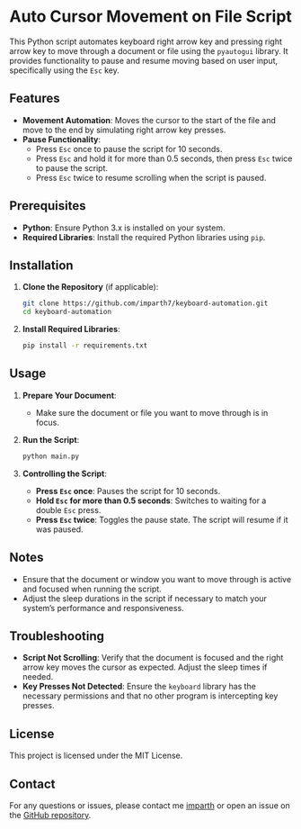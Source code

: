 # Auto Cursor Movement on File Script

This Python script automates keyboard right arrow key and pressing right arrow key to move through a document or file using the `pyautogui` library. It provides functionality to pause and resume moving based on user input, specifically using the `Esc` key.

## Features

- **Movement Automation**: Moves the cursor to the start of the file and move to the end by simulating right arrow key presses.
- **Pause Functionality**:
  - Press `Esc` once to pause the script for 10 seconds.
  - Press `Esc` and hold it for more than 0.5 seconds, then press `Esc` twice to pause the script.
  - Press `Esc` twice to resume scrolling when the script is paused.

## Prerequisites

- **Python**: Ensure Python 3.x is installed on your system.
- **Required Libraries**: Install the required Python libraries using `pip`.

## Installation

1. **Clone the Repository** (if applicable):
   ```sh
   git clone https://github.com/imparth7/keyboard-automation.git
   cd keyboard-automation
   ```

2. **Install Required Libraries**:
   ```sh
   pip install -r requirements.txt
   ```

## Usage

1. **Prepare Your Document**:
   - Make sure the document or file you want to move through is in focus.

2. **Run the Script**:
   ```sh
   python main.py
   ```

3. **Controlling the Script**:
   - **Press `Esc` once**: Pauses the script for 10 seconds.
   - **Hold `Esc` for more than 0.5 seconds**: Switches to waiting for a double `Esc` press.
   - **Press `Esc` twice**: Toggles the pause state. The script will resume if it was paused.

## Notes

- Ensure that the document or window you want to move through is active and focused when running the script.
- Adjust the sleep durations in the script if necessary to match your system’s performance and responsiveness.

## Troubleshooting

- **Script Not Scrolling**: Verify that the document is focused and the right arrow key moves the cursor as expected. Adjust the sleep times if needed.
- **Key Presses Not Detected**: Ensure the `keyboard` library has the necessary permissions and that no other program is intercepting key presses.

## License

This project is licensed under the MIT License.

## Contact

For any questions or issues, please contact me [imparth](https://github.com/imparth7) or open an issue on the [GitHub repository](https://github.com/imparth7/keyboard-automation/issues).